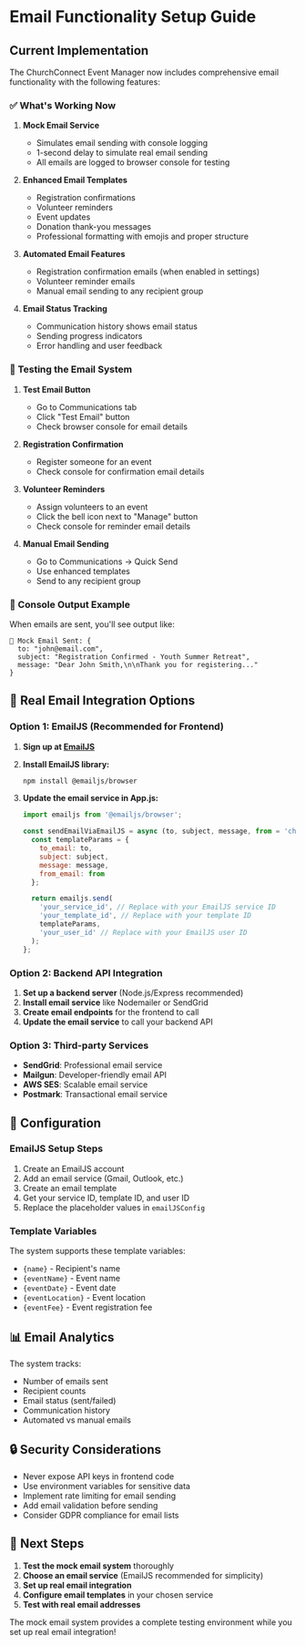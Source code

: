 # Email Functionality Setup Guide

## Current Implementation

The ChurchConnect Event Manager now includes comprehensive email functionality with the following features:

### ✅ What's Working Now

1. **Mock Email Service**
   - Simulates email sending with console logging
   - 1-second delay to simulate real email sending
   - All emails are logged to browser console for testing

2. **Enhanced Email Templates**
   - Registration confirmations
   - Volunteer reminders
   - Event updates
   - Donation thank-you messages
   - Professional formatting with emojis and proper structure

3. **Automated Email Features**
   - Registration confirmation emails (when enabled in settings)
   - Volunteer reminder emails
   - Manual email sending to any recipient group

4. **Email Status Tracking**
   - Communication history shows email status
   - Sending progress indicators
   - Error handling and user feedback

### 🧪 Testing the Email System

1. **Test Email Button**
   - Go to Communications tab
   - Click "Test Email" button
   - Check browser console for email details

2. **Registration Confirmation**
   - Register someone for an event
   - Check console for confirmation email details

3. **Volunteer Reminders**
   - Assign volunteers to an event
   - Click the bell icon next to "Manage" button
   - Check console for reminder email details

4. **Manual Email Sending**
   - Go to Communications → Quick Send
   - Use enhanced templates
   - Send to any recipient group

### 📧 Console Output Example

When emails are sent, you'll see output like:
```
📧 Mock Email Sent: {
  to: "john@email.com",
  subject: "Registration Confirmed - Youth Summer Retreat",
  message: "Dear John Smith,\n\nThank you for registering..."
}
```

## 🚀 Real Email Integration Options

### Option 1: EmailJS (Recommended for Frontend)

1. **Sign up at [EmailJS](https://www.emailjs.com/)**
2. **Install EmailJS library:**
   ```bash
   npm install @emailjs/browser
   ```

3. **Update the email service in App.js:**
   ```javascript
   import emailjs from '@emailjs/browser';

   const sendEmailViaEmailJS = async (to, subject, message, from = 'church@example.com') => {
     const templateParams = {
       to_email: to,
       subject: subject,
       message: message,
       from_email: from
     };

     return emailjs.send(
       'your_service_id', // Replace with your EmailJS service ID
       'your_template_id', // Replace with your template ID
       templateParams,
       'your_user_id' // Replace with your EmailJS user ID
     );
   };
   ```

### Option 2: Backend API Integration

1. **Set up a backend server** (Node.js/Express recommended)
2. **Install email service** like Nodemailer or SendGrid
3. **Create email endpoints** for the frontend to call
4. **Update the email service** to call your backend API

### Option 3: Third-party Services

- **SendGrid**: Professional email service
- **Mailgun**: Developer-friendly email API
- **AWS SES**: Scalable email service
- **Postmark**: Transactional email service

## 🔧 Configuration

### EmailJS Setup Steps

1. Create an EmailJS account
2. Add an email service (Gmail, Outlook, etc.)
3. Create an email template
4. Get your service ID, template ID, and user ID
5. Replace the placeholder values in `emailJSConfig`

### Template Variables

The system supports these template variables:
- `{name}` - Recipient's name
- `{eventName}` - Event name
- `{eventDate}` - Event date
- `{eventLocation}` - Event location
- `{eventFee}` - Event registration fee

## 📊 Email Analytics

The system tracks:
- Number of emails sent
- Recipient counts
- Email status (sent/failed)
- Communication history
- Automated vs manual emails

## 🔒 Security Considerations

- Never expose API keys in frontend code
- Use environment variables for sensitive data
- Implement rate limiting for email sending
- Add email validation before sending
- Consider GDPR compliance for email lists

## 🎯 Next Steps

1. **Test the mock email system** thoroughly
2. **Choose an email service** (EmailJS recommended for simplicity)
3. **Set up real email integration**
4. **Configure email templates** in your chosen service
5. **Test with real email addresses**

The mock email system provides a complete testing environment while you set up real email integration! 